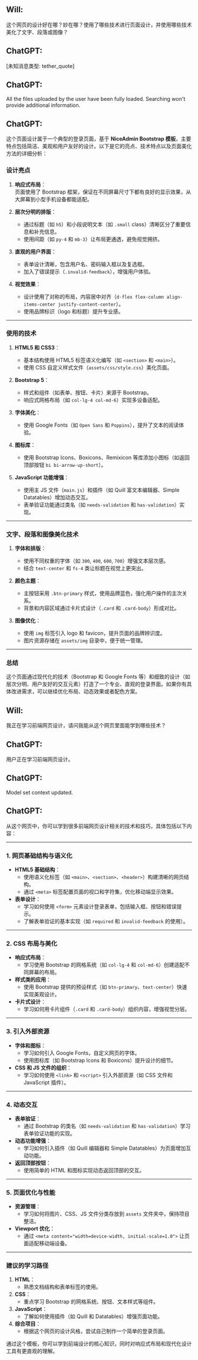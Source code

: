 ## Will:

 这个网页的设计好在哪？妙在哪？使用了哪些技术进行页面设计，并使用哪些技术美化了文字、段落或图像？

## ChatGPT:

 [未知消息类型: tether_quote]

## ChatGPT:

 All the files uploaded by the user have been fully loaded. Searching won't provide additional information.

## ChatGPT:

 这个页面设计属于一个典型的登录页面，基于 **NiceAdmin Bootstrap 模板**，主要特点包括简洁、美观和用户友好的设计。以下是它的亮点、技术特点以及页面美化方法的详细分析：

### **设计亮点**
1. **响应式布局**：  
   页面使用了 Bootstrap 框架，保证在不同屏幕尺寸下都有良好的显示效果，从大屏幕到小型手机设备都能适配。
   
2. **层次分明的排版**：  
   - 通过标题（如 `h5`）和小段说明文本（如 `.small` class）清晰区分了重要信息和补充信息。
   - 使用间距（如 `py-4` 和 `mb-3`）让布局更通透，避免视觉拥挤。

3. **直观的用户界面**：  
   - 表单设计清晰，包含用户名、密码输入框以及复选框。
   - 加入了错误提示（`.invalid-feedback`），增强用户体验。

4. **视觉效果**：  
   - 设计使用了对称的布局，内容居中对齐（`d-flex flex-column align-items-center justify-content-center`）。
   - 使用品牌标识（logo 和标题）提升专业感。

---

### **使用的技术**
1. **HTML5 和 CSS3**：  
   - 基本结构使用 HTML5 标签语义化编写（如 `<section>` 和 `<main>`）。
   - 使用 CSS 自定义样式文件（`assets/css/style.css`）美化页面。

2. **Bootstrap 5**：  
   - 样式和组件（如表单、按钮、卡片）来源于 Bootstrap。
   - 响应式网格布局（如 `col-lg-4 col-md-6`）实现多设备适配。

3. **字体美化**：  
   - 使用 Google Fonts（如 `Open Sans` 和 `Poppins`），提升了文本的阅读体验。

4. **图标库**：  
   - 使用 Bootstrap Icons、Boxicons、Remixicon 等库添加小图标（如返回顶部按钮 `bi bi-arrow-up-short`）。

5. **JavaScript 功能增强**：  
   - 使用主 JS 文件（`main.js`）和插件（如 Quill 富文本编辑器、Simple Datatables）增加动态交互。
   - 表单验证功能通过类名（如 `needs-validation` 和 `has-validation`）实现。

---

### **文字、段落和图像美化技术**
1. **字体和排版**：  
   - 使用不同权重的字体（如 `300`, `400`, `600`, `700`）增强文本层次感。
   - 结合 `text-center` 和 `fs-4` 类让标题在视觉上更突出。

2. **颜色主题**：  
   - 主按钮采用 `.btn-primary` 样式，使用品牌蓝色，强化用户操作的主次关系。
   - 背景和内容区域通过卡片式设计（`.card` 和 `.card-body`）形成对比。

3. **图像优化**：  
   - 使用 `img` 标签引入 logo 和 favicon，提升页面的品牌辨识度。
   - 图片资源存储在 `assets/img` 目录中，便于统一管理。

---

### **总结**
这个页面通过现代化的技术（Bootstrap 和 Google Fonts 等）和细致的设计（如层次分明、用户友好的交互元素）打造了一个专业、直观的登录界面。如果你有具体改进需求，可以继续优化布局、动态效果或者配色方案。

## Will:

 我正在学习前端网页设计，请问我能从这个网页里面能学到哪些技术？

## ChatGPT:

 用户正在学习前端网页设计。

## ChatGPT:

 Model set context updated.

## ChatGPT:

 从这个网页中，你可以学到很多前端网页设计相关的技术和技巧，具体包括以下内容：

---

### **1. 网页基础结构与语义化**
- **HTML5 基础结构**：
  - 使用语义化标签（如 `<main>`、`<section>`、`<header>`）构建清晰的网页结构。
  - 通过 `<meta>` 标签配置页面的视口和字符集，优化移动端显示效果。
- **表单设计**：
  - 学习如何使用 `<form>` 元素设计登录表单，包括输入框、按钮和错误提示。
  - 了解表单验证的基本实现（如 `required` 和 `invalid-feedback` 的使用）。

---

### **2. CSS 布局与美化**
- **响应式布局**：
  - 学习使用 Bootstrap 的网格系统（如 `col-lg-4` 和 `col-md-6`）创建适配不同屏幕的布局。
- **样式类的应用**：
  - 使用 Bootstrap 提供的预设样式（如 `btn-primary`、`text-center`）快速实现美观设计。
- **卡片式设计**：
  - 学习如何用卡片组件（`.card` 和 `.card-body`）组织内容，增强视觉分层。

---

### **3. 引入外部资源**
- **字体和图标**：
  - 学习如何引入 Google Fonts，自定义网页的字体。
  - 使用图标库（如 Bootstrap Icons 和 Boxicons）提升设计的细节。
- **CSS 和 JS 文件的组织**：
  - 学习如何使用 `<link>` 和 `<script>` 引入外部资源（如 CSS 文件和 JavaScript 插件）。

---

### **4. 动态交互**
- **表单验证**：
  - 通过 Bootstrap 的类名（如 `needs-validation` 和 `has-validation`）学习表单验证功能的实现。
- **动态功能增强**：
  - 学习如何引入插件（如 Quill 编辑器和 Simple Datatables）为页面增加互动功能。
- **返回顶部按钮**：
  - 使用简单的 HTML 和图标实现动态返回顶部的交互。

---

### **5. 页面优化与性能**
- **资源管理**：
  - 学习如何将图片、CSS、JS 文件分类存放到 `assets` 文件夹中，保持项目整洁。
- **Viewport 优化**：
  - 通过 `<meta content="width=device-width, initial-scale=1.0">` 让页面适配移动端设备。
  
---

### **建议的学习路径**
1. **HTML**：
   - 熟悉文档结构和表单标签的使用。
2. **CSS**：
   - 重点学习 Bootstrap 的网格系统、按钮、文本样式等组件。
3. **JavaScript**：
   - 了解如何使用插件（如 Quill 和 Datatables）增强页面功能。
4. **综合项目**：
   - 根据这个网页的设计风格，尝试自己制作一个简单的登录页面。

通过这个模板，你可以学到前端设计的核心知识，同时对响应式布局和现代化设计工具有更直观的理解。

